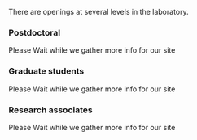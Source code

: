 There are openings at several levels in the laboratory.

### Postdoctoral

Please Wait while we gather more info for our site

### Graduate students

Please Wait while we gather more info for our site

### Research associates

Please Wait while we gather more info for our site